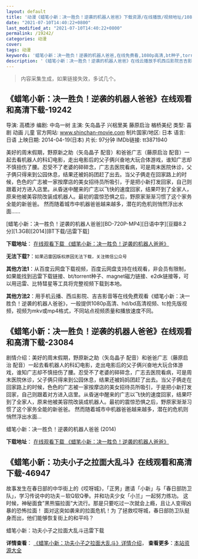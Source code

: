 ```yaml
---
layout: default
title: '动漫《蜡笔小新：决一胜负！逆袭的机器人爸爸》下载资源/在线播放/视频地址/1080p/高清/蓝光'
date: "2021-07-10T14:40:22+0800"
last_modified_at: "2021-07-10T14:40:22+0800"
permalink: /19242/
categories: 动漫
cover:
tags: 动漫
keywords: '蜡笔小新：决一胜负！逆袭的机器人爸爸,在线免费看,1080p高清,bt种子,torrent,百度云盘,magnet,磁力链,迅雷下载资源'
description: '《蜡笔小新：决一胜负！逆袭的机器人爸爸》在线云播放手机西瓜影院吉吉影音免费看，1080p高清bd/hd未删减完整版和tc抢先枪版，mkv/mp4格式，附带bt/torrent种子、magnet/磁力链、百度云盘、网盘资源迅雷下载链接'
---
```


>内容采集生成，如果链接失效，多试几个。


## 《蜡笔小新：决一胜负！逆袭的机器人爸爸》在线观看和高清下载-19242

导演: 高橋渉 编剧: 中岛一树 主演: 矢岛晶子 兴梠里美 藤原启治 楢桥美纪 类型: 喜剧 动画 儿童 官方网站: www.shinchan-movie.com 制片国家/地区: 日本 语言: 日语 上映日期: 2014-04-19(日本) 片长: 97分钟 IMDb链接: tt3871940

美好的周末假期，野原新之助（矢岛晶子 配音）和爸爸广志（藤原启治 配音）一起去看机器人的科幻电影，走出电影后的父子俩兴奋地大玩合体游戏，谁知广志却不慎扭伤了腰。忍受不了老婆的碎碎念，广志去医院看病，可是周末医院休诊，父子俩只得来到公园休息，结果还被妈妈团赶了出去。当父子俩走在回家路上的时候，色色的广志被一家按摩店的美女招待员所吸引，于是把小新打发回家，自己则跟着对方进入店里。从昏迷中醒来的广志以飞快的速度回家，结果吓到了全家人，原来他被美容院改装成机器人。最初的震惊恐惧之后，野原家渐渐习惯了这个家务全能的新爸爸。 然而随着城市中机器爸爸越来越多，潜在的危机则悄然浮出水面……


[蜡笔小新：决一胜负！逆袭的机器人爸爸][BD-720P-MP4][日语中字][豆瓣8.2分][1.3GB][2014][BT下载/迅雷下载]

**下载地址**： [在线观看下载 《蜡笔小新：决一胜负！逆袭的机器人爸爸》](https://www.btdx8.com/torrent/crayon_shin-chan_2014.html) 


**无法下载?**：`如果迅雷因版权原因无法下载，关注微信公众号 `

**其他方法1**：从百度云网盘下载视频，百度云网盘支持在线观看，非会员有限制，如果能找到迅雷下载链接、bt/torrent种子、magnet磁力链接、e2dk链接等，可以用迅雷、比特彗星等工具将完整视频下载到本地。

**其他方法2**：用手机云播、西瓜影院、吉吉影音等在线免费观看《蜡笔小新：决一胜负！逆袭的机器人爸爸》，一般提供1080p高清、hd/bd高清视频、tc抢先版视频，视频为mkv或mp4格式，不同站点视频质量和播放速度不同。


## 《蜡笔小新：决一胜负！逆袭的机器人爸爸》在线观看和高清下载-23084

剧情介绍：美好的周末假期，野原新之助（矢岛晶子 配音）和爸爸广志（藤原启治 配音）一起去看机器人的科幻电影，走出电影后的父子俩兴奋地大玩合体游戏，谁知广志却不慎扭伤了腰。忍受不了老婆的碎碎念，广志去医院看病，可是周末医院休诊，父子俩只得来到公园休息，结果还被妈妈团赶了出去。当父子俩走在回家路上的时候，色色的广志被一家按摩店的美女招待员所吸引，于是把小新打发回家，自己则跟着对方进入店里。从昏迷中醒来的广志以飞快的速度回家，结果吓到了全家人，原来他被美容院改装成机器人。最初的震惊恐惧之后，野原家渐渐习惯了这个家务全能的新爸爸。   然而随着城市中机器爸爸越来越多，潜在的危机则悄然浮出水面…


蜡笔小新：决一胜负！逆袭的机器人爸爸 (2014)

**下载地址**： [在线观看下载 《蜡笔小新：决一胜负！逆袭的机器人爸爸》](https://www.btbtdy.me/btdy/dy75.html) 


## 《蜡笔小新：功夫小子之拉面大乱斗》在线观看和高清下载-46947

故事发生在春日部的中华街上的《哎呀城》，「正男」邀请「小新」与「春日部防卫队」，学习传说中的功夫－软Q软Q拳。并和功夫少女「小兰」一起努力练功。 这时候，神秘面食”黑熊猫拉面”大流行。那是只要吃过一次就会上瘾，且让人变得凶暴的恐怖拉面！ 面对这突如袭来的拉面危机！为 了拯救哎呀城，春日部防卫队挺身而出，他们能够恢复街上的和平吗？


蜡笔小新：功夫小子之拉面大乱斗迅雷下载

**详情查看**： [《蜡笔小新：功夫小子之拉面大乱斗》详情介绍](/movie/46947/)， **查看更多**：[本站资源大全](/movie/t/all/)

